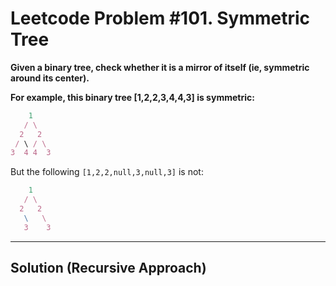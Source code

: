 # Leetcode Problem #101. Symmetric Tree

**Given a binary tree, check whether it is a mirror of itself (ie, symmetric around its center).**

**For example, this binary tree [1,2,2,3,4,4,3] is symmetric:**

```javascript
    1
   / \
  2   2
 / \ / \
3  4 4  3
```

But the following `[1,2,2,null,3,null,3]` is not:

```javascript
    1
   / \
  2   2
   \   \
   3    3
```

---

## Solution (Recursive Approach)
